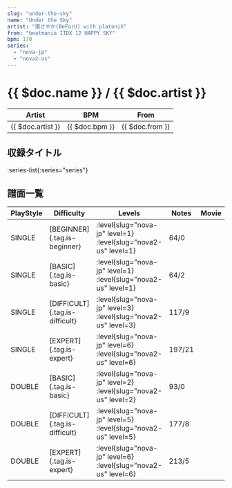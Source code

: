 ```yaml
---
slug: "under-the-sky"
name: "Under the Sky"
artist: "南さやか(BeForU) with platoniX"
from: "beatmania IIDX 12 HAPPY SKY"
bpm: 170
series:
  - "nova-jp"
  - "nova2-us"
---
```


# {{ $doc.name }} / {{ $doc.artist }}

|Artist|BPM|From|
|------|---|----|
|{{ $doc.artist }}|{{ $doc.bpm }}|{{ $doc.from }}|

## 収録タイトル

:series-list{:series="series"}

## 譜面一覧

|PlayStyle|Difficulty|Levels|Notes|Movie|
|---------|----------|------|-----|-----|
|SINGLE|[BEGINNER]{.tag.is-beginner}|<div class="field is-grouped is-grouped-multiline">:level{slug="nova-jp" level=1} :level{slug="nova2-us" level=1}</div>|64/0||
|SINGLE|[BASIC]{.tag.is-basic}|<div class="field is-grouped is-grouped-multiline">:level{slug="nova-jp" level=1} :level{slug="nova2-us" level=1}</div>|64/2||
|SINGLE|[DIFFICULT]{.tag.is-difficult}|<div class="field is-grouped is-grouped-multiline">:level{slug="nova-jp" level=3} :level{slug="nova2-us" level=3}</div>|117/9||
|SINGLE|[EXPERT]{.tag.is-expert}|<div class="field is-grouped is-grouped-multiline">:level{slug="nova-jp" level=6} :level{slug="nova2-us" level=6}</div>|197/21||
|DOUBLE|[BASIC]{.tag.is-basic}|<div class="field is-grouped is-grouped-multiline">:level{slug="nova-jp" level=2} :level{slug="nova2-us" level=2}</div>|93/0||
|DOUBLE|[DIFFICULT]{.tag.is-difficult}|<div class="field is-grouped is-grouped-multiline">:level{slug="nova-jp" level=5} :level{slug="nova2-us" level=5}</div>|177/8||
|DOUBLE|[EXPERT]{.tag.is-expert}|<div class="field is-grouped is-grouped-multiline">:level{slug="nova-jp" level=6} :level{slug="nova2-us" level=6}</div>|213/5||
